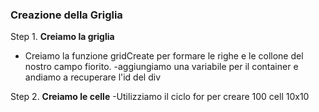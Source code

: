 
### Creazione della Griglia

Step 1. **Creiamo la griglia** 
   - Creiamo la funzione gridCreate per formare le righe e le collone del nostro campo fiorito.
     -aggiungiamo una variabile per il container e andiamo a recuperare l'id del div  

Step 2. **Creiamo le celle**
   -Utilizziamo il ciclo for per creare 100 cell 10x10
    


